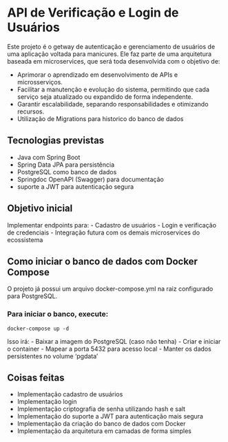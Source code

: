 # API de Verificação e Login de Usuários

Este projeto é o getway de autenticação e gerenciamento de usuários de
uma aplicação voltada para manicures.
Ele faz parte de uma arquitetura baseada em microservices, que será toda desenvolvida
com o objetivo de:

-   Aprimorar o aprendizado em desenvolvimento de APIs e microsserviços.
-   Facilitar a manutenção e evolução do sistema, permitindo que cada
    serviço seja atualizado ou expandido de forma independente.
-   Garantir escalabilidade, separando responsabilidades e otimizando
    recursos.
-   Utilização de Migrations para historico do banco de dados
## Tecnologias previstas

-   Java com Spring Boot
-   Spring Data JPA para persistência
-   PostgreSQL como banco de dados
-   Springdoc OpenAPI (Swagger) para documentação
-   suporte a JWT para autenticação segura

## Objetivo inicial

Implementar endpoints para: - Cadastro de usuários - Login e verificação
de credenciais - Integração futura com os demais microservices do
ecossistema

## Como iniciar o banco de dados com Docker Compose

O projeto já possui um arquivo docker-compose.yml na raiz configurado
para PostgreSQL.

### Para iniciar o banco, execute:

    docker-compose up -d

Isso irá: - Baixar a imagem do PostgreSQL (caso não tenha) - Criar e
iniciar o container - Mapear a porta 5432 para acesso local - Manter os
dados persistentes no volume ‘pgdata’

## Coisas feitas

-   Implementação cadastro de usuários
-   Implementação login 
-   Implementação criptografia de senha utilizando hash e salt
-   Implementação do suporte a JWT para autenticação mais segura
-   Implementação da criação do banco de dados com Docker
-   Implementação da arquitetura em camadas de forma simples
